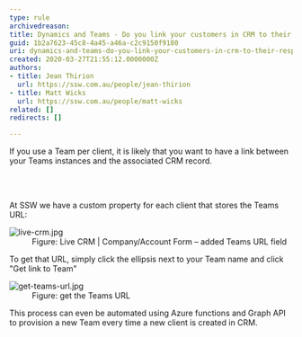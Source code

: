 ```yaml
---
type: rule
archivedreason: 
title: Dynamics and Teams - Do you link your customers in CRM to their respective Teams?
guid: 1b2a7623-45c8-4a45-a46a-c2c9150f9180
uri: dynamics-and-teams-do-you-link-your-customers-in-crm-to-their-respective-teams
created: 2020-03-27T21:55:12.0000000Z
authors:
- title: Jean Thirion
  url: https://ssw.com.au/people/jean-thirion
- title: Matt Wicks
  url: https://ssw.com.au/people/matt-wicks
related: []
redirects: []

---
```



<p class="ssw15-rteElement-P">If you use a Team per client, it is likely that you want to have a link between your Teams instances and the associated CRM record.​​<br></p>
<br><excerpt class='endintro'></excerpt><br>
<p class="ssw15-rteElement-P">​At SSW we have a custom property for each client that stores the Teams URL&#58;​​​<br></p><dl class="image"><dt><img src="/PublishingImages/live-crm.jpg" alt="live-crm.jpg" /></dt><dd>Figure&#58; Live CRM | Company/Account Form – added Teams URL field</dd></dl><p>To get that URL, simply click the ellipsis next to your Team name and click &quot;Get link to Team&quot;</p><dl class="image"><dt><img src="/PublishingImages/get-teams-url.jpg" alt="get-teams-url.jpg" /></dt><dd>Figure&#58; get the Teams URL</dd></dl><p>This process can even be automated using Azure functions and Graph API to provision a new Team every time a new client is created in CRM.</p>


